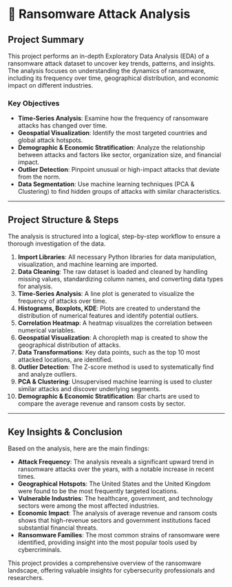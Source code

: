 # 📘 Ransomware Attack Analysis

## **Project Summary**

This project performs an in-depth Exploratory Data Analysis (EDA) of a ransomware attack dataset to uncover key trends, patterns, and insights. The analysis focuses on understanding the dynamics of ransomware, including its frequency over time, geographical distribution, and economic impact on different industries.

### **Key Objectives**

* **Time-Series Analysis**: Examine how the frequency of ransomware attacks has changed over time.
* **Geospatial Visualization**: Identify the most targeted countries and global attack hotspots.
* **Demographic & Economic Stratification**: Analyze the relationship between attacks and factors like sector, organization size, and financial impact.
* **Outlier Detection**: Pinpoint unusual or high-impact attacks that deviate from the norm.
* **Data Segmentation**: Use machine learning techniques (PCA & Clustering) to find hidden groups of attacks with similar characteristics.

***

## **Project Structure & Steps**

The analysis is structured into a logical, step-by-step workflow to ensure a thorough investigation of the data.

1.  **Import Libraries**: All necessary Python libraries for data manipulation, visualization, and machine learning are imported.
2.  **Data Cleaning**: The raw dataset is loaded and cleaned by handling missing values, standardizing column names, and converting data types for analysis.
3.  **Time-Series Analysis**: A line plot is generated to visualize the frequency of attacks over time.
4.  **Histograms, Boxplots, KDE**: Plots are created to understand the distribution of numerical features and identify potential outliers.
5.  **Correlation Heatmap**: A heatmap visualizes the correlation between numerical variables.
6.  **Geospatial Visualization**: A choropleth map is created to show the geographical distribution of attacks.
7.  **Data Transformations**: Key data points, such as the top 10 most attacked locations, are identified.
8.  **Outlier Detection**: The Z-score method is used to systematically find and analyze outliers.
9.  **PCA & Clustering**: Unsupervised machine learning is used to cluster similar attacks and discover underlying segments.
10. **Demographic & Economic Stratification**: Bar charts are used to compare the average revenue and ransom costs by sector.

***

## **Key Insights & Conclusion**

Based on the analysis, here are the main findings:

* **Attack Frequency**: The analysis reveals a significant upward trend in ransomware attacks over the years, with a notable increase in recent times.
* **Geographical Hotspots**: The United States and the United Kingdom were found to be the most frequently targeted locations.
* **Vulnerable Industries**: The healthcare, government, and technology sectors were among the most affected industries.
* **Economic Impact**: The analysis of average revenue and ransom costs shows that high-revenue sectors and government institutions faced substantial financial threats.
* **Ransomware Families**: The most common strains of ransomware were identified, providing insight into the most popular tools used by cybercriminals.

This project provides a comprehensive overview of the ransomware landscape, offering valuable insights for cybersecurity professionals and researchers.
